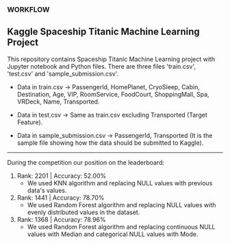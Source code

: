 ### WORKFLOW
## Kaggle Spaceship Titanic Machine Learning Project 
This repository contains Spaceship Titanic Machine Learning project with Jupyter notebook and Python files. There are three files 'train.csv', 'test.csv' and 'sample_submission.csv'.

* Data in train.csv -> PassengerId, HomePlanet, CryoSleep, Cabin, Destination, Age, VIP, RoomService, FoodCourt, ShoppingMall, Spa, VRDeck, Name, Transported.

* Data in test.csv -> Same as train.csv excluding Transported (Target Feature).
 
* Data in sample_submission.csv -> PassengerId, Transported (It is the sample file showing how the data should be submitted to Kaggle).

---

During the competition our position on the leaderboard:
1. Rank: 2201 | Accuracy: 52.00%
	* We used KNN algorithm and replacing NULL values with previous data's values.
1. Rank: 1441 | Accuracy: 78.70%
	* We used Random Forest algorithm and replacing NULL values with evenly distributed values in the dataset.
1. Rank: 1368 | Accuracy: 78.96%
	* We used Random Forest algorithm and replacing continuous NULL values with Median and categorical NULL values with Mode.

